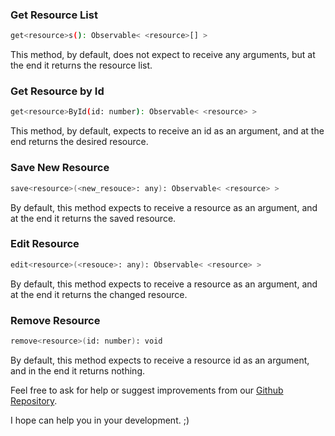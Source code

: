 ### Get Resource List
```sh
get<resource>s(): Observable< <resource>[] >
```
This method, by default, does not expect to receive any arguments, but at the end it returns the resource list.

### Get Resource by Id
```sh
get<resource>ById(id: number): Observable< <resource> >
```
This method, by default, expects to receive an id as an argument, and at the end returns the desired resource.

### Save New Resource
```sh
save<resource>(<new_resouce>: any): Observable< <resource> >
```
By default, this method expects to receive a resource as an argument, and at the end it returns the saved resource.

### Edit Resource
```sh
edit<resource>(<resouce>: any): Observable< <resource> >
```
By default, this method expects to receive a resource as an argument, and at the end it returns the changed resource.

### Remove Resource
```sh
remove<resource>(id: number): void
```
By default, this method expects to receive a resource id as an argument, and in the end it returns nothing.

Feel free to ask for help or suggest improvements from our [Github Repository](https://github.com/pauloweskleyzup/ulha-angular-stack/issues).

I hope can help you in your development. ;)
